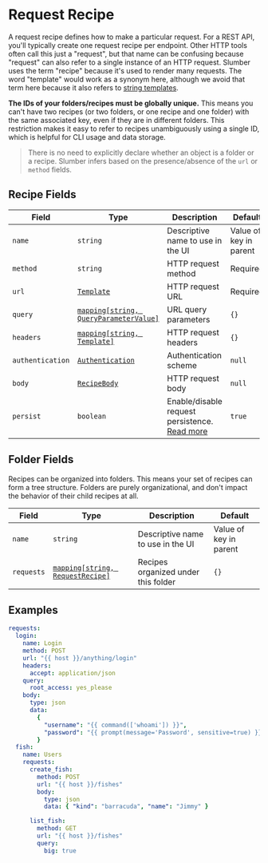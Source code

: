 # Request Recipe

A request recipe defines how to make a particular request. For a REST API, you'll typically create one request recipe per endpoint. Other HTTP tools often call this just a "request", but that name can be confusing because "request" can also refer to a single instance of an HTTP request. Slumber uses the term "recipe" because it's used to render many requests. The word "template" would work as a synonym here, although we avoid that term here because it also refers to [string templates](../../user_guide/templates/index.md).

**The IDs of your folders/recipes must be globally unique.** This means you can't have two recipes (or two folders, or one recipe and one folder) with the same associated key, even if they are in different folders. This restriction makes it easy to refer to recipes unambiguously using a single ID, which is helpful for CLI usage and data storage.

> There is no need to explicitly declare whether an object is a folder or a recipe. Slumber infers based on the presence/absence of the `url` or `method` fields.

## Recipe Fields

| Field            | Type                                                               | Description                                                                   | Default                |
| ---------------- | ------------------------------------------------------------------ | ----------------------------------------------------------------------------- | ---------------------- |
| `name`           | `string`                                                           | Descriptive name to use in the UI                                             | Value of key in parent |
| `method`         | `string`                                                           | HTTP request method                                                           | Required               |
| `url`            | [`Template`](../../user_guide/templates/index.md)                  | HTTP request URL                                                              | Required               |
| `query`          | [`mapping[string, QueryParameterValue]`](./query_parameters.md)    | URL query parameters                                                          | `{}`                   |
| `headers`        | [`mapping[string, Template]`](../../user_guide/templates/index.md) | HTTP request headers                                                          | `{}`                   |
| `authentication` | [`Authentication`](./authentication.md)                            | Authentication scheme                                                         | `null`                 |
| `body`           | [`RecipeBody`](./recipe_body.md)                                   | HTTP request body                                                             | `null`                 |
| `persist`        | `boolean`                                                          | Enable/disable request persistence. [Read more](../../user_guide/database.md) | `true`                 |

## Folder Fields

Recipes can be organized into folders. This means your set of recipes can form a tree structure. Folders are purely organizational, and don't impact the behavior of their child recipes at all.

| Field      | Type                                                    | Description                         | Default                |
| ---------- | ------------------------------------------------------- | ----------------------------------- | ---------------------- |
| `name`     | `string`                                                | Descriptive name to use in the UI   | Value of key in parent |
| `requests` | [`mapping[string, RequestRecipe]`](./request_recipe.md) | Recipes organized under this folder | `{}`                   |

## Examples

```yaml
requests:
  login:
    name: Login
    method: POST
    url: "{{ host }}/anything/login"
    headers:
      accept: application/json
    query:
      root_access: yes_please
    body:
      type: json
      data:
        {
          "username": "{{ command(['whoami']) }}",
          "password": "{{ prompt(message='Password', sensitive=true) }}",
        }
  fish:
    name: Users
    requests:
      create_fish:
        method: POST
        url: "{{ host }}/fishes"
        body:
          type: json
          data: { "kind": "barracuda", "name": "Jimmy" }

      list_fish:
        method: GET
        url: "{{ host }}/fishes"
        query:
          big: true
```
